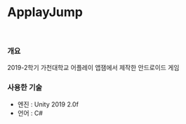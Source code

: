 # ApplayJump

<br>

### 개요
2019-2학기 가천대학교 어플레이 앱잼에서 제작한 안드로이드 게임

### 사용한 기술
- 엔진 : Unity 2019 2.0f
- 언어 : C#
